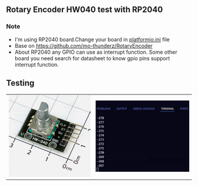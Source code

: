 ## Rotary Encoder HW040 test with RP2040  
### Note  
- I'm using RP2040 board.Change your board in [platformio.ini](https://github.com/pangcrd/RotaryEncoderHW040/blob/main/platformio.ini) file
- Base on https://github.com/mo-thunderz/RotaryEncoder  
- About RP2040 any GPIO can use as interrupt function. Some other board you need search for datasheet to know gpio pins support interrupt function.    

## Testing
<table>
  <tr>
    <td><img src="https://github.com/pangcrd/RotaryEncoderHW040/blob/main/img/HW040.png" alt="Image 1" width="350"/></td>
    <td><img src="https://github.com/pangcrd/RotaryEncoderHW040/blob/main/img/tsr.gif" alt="Image 2" width="400"/></td>    
  </tr>
</table>
